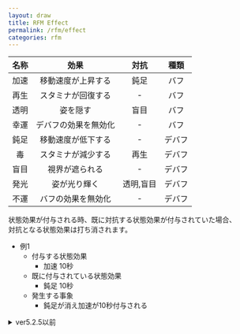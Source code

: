 ```yaml
---
layout: draw
title: RFM Effect
permalink: /rfm/effect
categories: rfm
---
```





| 名称 | 効果 | 対抗 | 種類 |
| :-----------: |:-------------:| :-----:|:----: |
| 加速 | 移動速度が上昇する | 鈍足 | バフ |
| 再生 | スタミナが回復する | - | バフ |
| 透明 | 姿を隠す | 盲目 | バフ |
| 幸運 | デバフの効果を無効化 | - | バフ |
| 鈍足 | 移動速度が低下する | - | デバフ |
| 毒 | スタミナが減少する | 再生 | デバフ |
| 盲目 | 視界が遮られる | - | デバフ |
| 発光 | 姿が光り輝く | 透明,盲目 | デバフ |
| 不運 | バフの効果を無効化 | - | デバフ |   

状態効果が付与される時、既に対抗する状態効果が付与されていた場合、  
対抗となる状態効果は打ち消されます。  

  
+ 例1    
  +  付与する状態効果  
     + 加速 10秒  
  +  既に付与されている状態効果  
     + 鈍足 10秒    
  +  発生する事象  
     + 鈍足が消え加速が10秒付与される
     
     



<details>
    <summary>ver5.2.5以前</summary>
 <a><img src="{{site.baseurl}}/public/images/effect1.0.png"></a>

β版として実装していた逃走中-状態効果を
**「RFM-Effect」**として正式に実装しました。


+ 加速  
鈍足が付与されている時、加速の効果を半減し鈍足を打ち消す。
  
+ 再生

+ 透明

+ 幸運  
鈍足、盲目、毒の効果を無効化

+ 鈍足

+ 毒  
毒が付与されている時、透明の効果が半減される。

+ 盲目  

+ 不運  
透明、加速、再生の効果を無効化

+ 発光  
盲目又は透明が付与されている時、発光の効果を半減し
それら2つを打ち消す。





</details>
